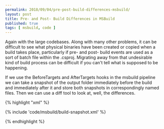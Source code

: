 ```yaml
---
permalink: 2018/09/04/pre-post-build-differences-msbuild/
layout: post
title: Pre- and Post- Build Differences in MSBuild
published: true
tags: [ msbuild, code ]
---
```


Again with the large codebases. Along with many other problems, it can be difficult to see what physical binaries 
have been created or copied when a build takes place, particularly if pre- and post- build events are used as a sort 
of batch file within the .csproj. Migrating away from that undesirable kind of build process can be difficult if you can't 
tell what is supposed to be happening. 

If we use the BeforeTargets and AfterTargets hooks in the msbuild pipeline we can 
take a snapshot of the output folder immediately before the build and immediately after it and store both snapshots in 
correspondingly named files. Then we can use a diff tool to look at, well, the differences. 

{% highlight "xml" %}

{% include 'code/msbuild/build-snapshot.xml' %}

{% endhighlight %}

